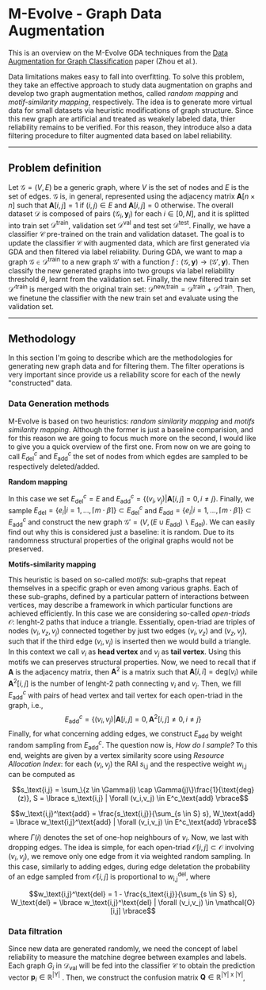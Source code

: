 # M-Evolve - Graph Data Augmentation

This is an overview on the M-Evolve GDA techniques from the [Data Augmentation for Graph Classification](https://arxiv.org/pdf/2007.05700.pdf) paper (Zhou et al.). 

Data limitations makes easy to fall into overfitting. To solve this problem, they take an effective approach to study data augmentation on graphs and develop two graph augmentation methos, called *random mapping* and *motif-similarity mapping*, respectively. The idea is to generate more virtual data for small datasets via heuristic modifications of graph structure. Since this new graph are artificial and treated as weakely labeled data, thier reliability remains to be verified. For this reason, they introduce also a data filtering procedure to filter augmented data based on label reliability. 

---

## Problem definition 

Let $\mathcal{G} = (V, E)$ be a generic graph, where $V$ is the set of nodes and $E$ is the set of edges. $\mathcal{G}$ is, in general, represented using the adjacency matrix $\mathbf{A}[n\times n]$ such that $\mathbf{A}[i,j] = 1$ if $(i,j) \in E$ and $\mathbf{A}[i,j] = 0$ otherwise. The overall dataset $\mathcal{D}$ is composed of pairs $(\mathcal{G}_i,\mathbf{y}_i)$ for each $i \in [0, N]$, and it is splitted into train set $\mathcal{D}^\text{train}$, validation set $\mathcal{D}^\text{val}$ and test set $\mathcal{D}^\text{test}$. Finally, we have a classifier $\mathcal{C}$ pre-trained on the train and validation dataset. The goal is to update the classifier $\mathcal{C}$ with augmented data, which are first generated via GDA and then filtered via label reliability. During GDA, we want to map a graph $\mathcal{G} \in \mathcal{D}^\text{train}$ to a new graph $\mathcal{G}'$ with a function $f : (\mathcal{G}, \mathbf{y}) \to (\mathcal{G}', \mathbf{y})$. Then classify the new generated graphs into two groups via label reliability threshold $\theta$, learnt from the validation set. Finally, the new filtered train set $\mathcal{D'}^\text{train}$ is merged with the original train set: $\mathcal{D}^\text{new,train} = \mathcal{D}^\text{train} + \mathcal{D'}^\text{train}$. Then, we finetune the classifier with the new train set and evaluate using the validation set.

---

## Methodology

In this section I'm going to describe which are the methodologies for generating new graph data and for filtering them. The filter operations is very important since provide us a reliability score for each of the newly "constructed" data. 

### Data Generation methods

M-Evolve is based on two heuristics: *random similarity mapping* and *motifs similarity mapping*. Although the former is just a baseline comparision, and for this reason we are going to focus much more on the second, I would like to give you a quick overview of the first one. From now on we are going to call $E^c_\text{del}$ and $E^c_\text{add}$ the set of nodes from which egdes are sampled to be respectively deleted/added. 

**Random mapping**

In this case we set $E^c_\text{del} = E$ and $E^c_\text{add} = \lbrace (v_i, v_j) | \mathbf{A}[i,j] = 0, i \neq j \rbrace$. Finally, we sample $E_\text{del} = \lbrace e_i | i = 1, ..., \lceil m \cdot \beta \rceil \rbrace \subset E^c_\text{del}$ and $E_\text{add} = \lbrace e_i | i = 1, ..., \lceil m \cdot \beta \rceil \rbrace \subset E^c_\text{add}$ and construct the new graph $\mathcal{G}' = (V, (E \cup E_\text{add}) \backslash E_\text{del})$. We can easily find out why this is considered just a baseline: it is random. Due to its randomness structural properties of the original graphs would not be preserved. 

**Motifs-similarity mapping**

This heuristic is based on so-called *motifs*: sub-graphs that repeat themselves in a specific graph or even among various graphs. Each of these sub-graphs, defined by a particular pattern of interactions between vertices, may describe a framework in which particular functions are achieved efficiently. In this case we are considering so-called *open-triads* $\mathcal{O}$: lenght-2 paths that induce a triangle. Essentially, open-triad are triples of nodes $(v_i, v_z, v_j)$ connected together by just two edges $(v_i, v_z)$ and $(v_z, v_j)$, such that if the third edge $(v_i, v_j)$ is inserted then we would build a triangle. In this context we call $v_i$ as **head vertex** and $v_j$ as **tail vertex**. Using this motifs we can preserves structural properties. Now, we need to recall that if $\mathbf{A}$ is the adjacency matrix, then $\mathbf{A}^2$ is a matrix such that $\mathbf{A}[i,i] = \text{deg}(v_i)$ while $\mathbf{A}^2[i,j]$ is the number of lenght-2 path connecting $v_i$ and $v_j$. Then, we fill $E^c_\text{add}$ with pairs of head vertex and tail vertex for each open-triad in the graph, i.e., $$E^c_\text{add} = \lbrace (v_i, v_j) | \mathbf{A}[i,j] = 0, \mathbf{A}^2[i,j] \neq 0, i \neq j \rbrace$$
Finally, for what concerning adding edges, we construct $E_\text{add}$ by weight random sampling from $E^c_\text{add}$. The question now is, *How do I sample?* To this end, weights are given by a vertex similarity score using *Resource Allocation Index*: for each $(v_i, v_j)$ the RAI $s_\text{i,j}$ and the respective weight $w_\text{i,j}$ can be computed as


$$s_\text{i,j} = \sum_\{z \in \Gamma(i) \cap \Gamma(j)\}\frac{1}{\text{deg}(z)}, S = \lbrace s_\text{i,j} | \forall (v_i,v_j) \in E^c_\text{add} \rbrace$$

$$w_\text{i,j}^\text{add} = \frac{s_\text{i,j}}{\sum_{s \in S} s}, W_\text{add} = \lbrace w_\text{i,j}^\text{add} | \forall (v_i,v_j) \in E^c_\text{add} \rbrace$$

where $\Gamma(i)$ denotes the set of one-hop neighbours of $v_i$. Now, we last with dropping edges. The idea is simple, for each open-triad $\mathcal{O}[i,j] \subset \mathcal{O}$ involving $(v_i, v_j)$, we remove only one edge from it via weighted random sampling. In this case, similarly to adding edges, during edge deletation the probability of an edge sampled from $\mathcal{O}[i,j]$ is proportional to $w_\text{i,j}^\text{del}$, where

$$w_\text{i,j}^\text{del} = 1 - \frac{s_\text{i,j}}{\sum_{s \in S} s}, W_\text{del} = \lbrace w_\text{i,j}^\text{del} | \forall (v_i,v_j) \in \mathcal{O}[i,j] \rbrace$$

### Data filtration

Since new data are generated randomly, we need the concept of label reliability to measure the matchine degree between examples and labels. Each graph $G_i$ in $\mathcal{D}_\text{val}$ will be fed into the classifier $\mathcal{C}$ to obtain the prediction vector $\mathbf{p}_i \in \mathbb{R}^\text{|Y|}$ . Then, we construct the confusion matrix $\mathbf{Q} \in \mathbb{R}^\text{|Y| x |Y|}$,